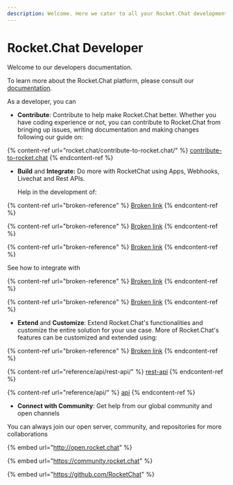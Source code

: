 ```yaml
---
description: Welcome. Here we cater to all your Rocket.Chat development needs.
---
```


# Rocket.Chat Developer

Welcome to our developers documentation.

To learn more about the Rocket.Chat platform, please consult our [documentation](https://docs.rocket.chat).

As a developer, you can&#x20;

* **Contribute**: Contribute to help make Rocket.Chat better. Whether you have coding experience or not, you can contribute to Rocket.Chat from bringing up issues, writing documentation and making changes following our guide on:

{% content-ref url="rocket.chat/contribute-to-rocket.chat/" %}
[contribute-to-rocket.chat](rocket.chat/contribute-to-rocket.chat/)
{% endcontent-ref %}

*   **Build** and **Integrate:** Do more with RocketChat using Apps, Webhooks, Livechat and Rest APIs.

    Help in the development of:

{% content-ref url="broken-reference" %}
[Broken link](broken-reference)
{% endcontent-ref %}

{% content-ref url="broken-reference" %}
[Broken link](broken-reference)
{% endcontent-ref %}

{% content-ref url="broken-reference" %}
[Broken link](broken-reference)
{% endcontent-ref %}

See how to integrate with

{% content-ref url="broken-reference" %}
[Broken link](broken-reference)
{% endcontent-ref %}

{% content-ref url="broken-reference" %}
[Broken link](broken-reference)
{% endcontent-ref %}

* **Extend** and **Customize**: Extend Rocket.Chat's functionalities and customize the entire solution for your use case. More of Rocket.Chat's features can be customized and extended using:

{% content-ref url="broken-reference" %}
[Broken link](broken-reference)
{% endcontent-ref %}

{% content-ref url="reference/api/rest-api/" %}
[rest-api](reference/api/rest-api/)
{% endcontent-ref %}

{% content-ref url="reference/api/" %}
[api](reference/api/)
{% endcontent-ref %}

* **Connect with Community**: Get help from our global community and open channels

You can always join our open server, community, and repositories for more collaborations

{% embed url="http://open.rocket.chat" %}

{% embed url="https://community.rocket.chat" %}

{% embed url="https://github.com/RocketChat" %}
